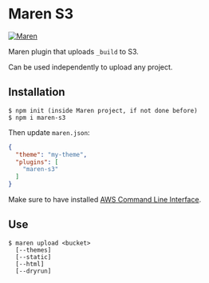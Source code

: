# Maren S3

[![Maren](https://img.shields.io/badge/MAREN.IO-blue?style=for-the-badge)](https://maren.io)

Maren plugin that uploads `_build` to S3.

Can be used independently to upload any project.

## Installation

```
$ npm init (inside Maren project, if not done before)
$ npm i maren-s3
```

Then update `maren.json`:

```json
{
  "theme": "my-theme",
  "plugins": [
    "maren-s3"
  ]
}
```

Make sure to have installed
[AWS Command Line Interface](https://aws.amazon.com/cli/).

## Use

```
$ maren upload <bucket>
  [--themes]
  [--static]
  [--html]
  [--dryrun]
```
